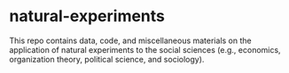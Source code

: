 # natural-experiments

This repo contains data, code, and miscellaneous materials on the application
of natural experiments to the social sciences (e.g., economics, organization
theory, political science, and sociology).
  
 
